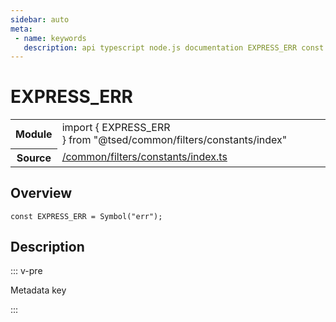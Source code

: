```yaml
---
sidebar: auto
meta:
 - name: keywords
   description: api typescript node.js documentation EXPRESS_ERR const
---
```

# EXPRESS_ERR <Badge text="Constant" type="const"/>
<!-- Summary -->
<section class="symbol-info"><table class="is-full-width"><tbody><tr><th>Module</th><td><div class="lang-typescript"><span class="token keyword">import</span> { EXPRESS_ERR }&nbsp;<span class="token keyword">from</span>&nbsp;<span class="token string">"@tsed/common/filters/constants/index"</span></div></td></tr><tr><th>Source</th><td><a href="https://github.com/Romakita/ts-express-decorators/blob/v4.30.1/src//common/filters/constants/index.ts#L0-L0">/common/filters/constants/index.ts</a></td></tr></tbody></table></section>

<!-- Overview -->
## Overview


<pre><code class="typescript-lang "><span class="token keyword">const</span> EXPRESS_ERR<span class="token punctuation"> = </span><span class="token function">Symbol</span><span class="token punctuation">(</span>"err"<span class="token punctuation">)</span><span class="token punctuation">;</span></code></pre>



<!-- Description -->
## Description

::: v-pre

Metadata key

:::
